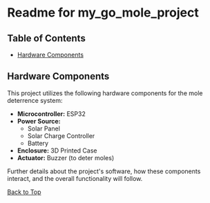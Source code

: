 # Readme for my_go_mole_project

## Table of Contents
* [Hardware Components](#hardware-components)

## Hardware Components

This project utilizes the following hardware components for the mole deterrence system:

*   **Microcontroller:** ESP32
*   **Power Source:**
    *   Solar Panel
    *   Solar Charge Controller
    *   Battery
*   **Enclosure:** 3D Printed Case
*   **Actuator:** Buzzer (to deter moles)

Further details about the project's software, how these components interact, and the overall functionality will follow.

[Back to Top](#readme-for-my_go_mole_project)